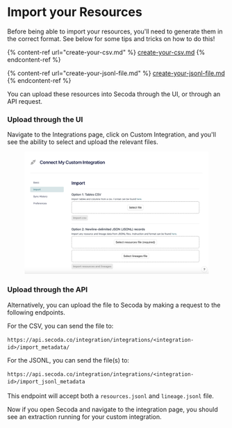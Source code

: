 # Import your Resources

Before being able to import your resources, you'll need to generate them in the correct format. See below for some tips and tricks on how to do this!

{% content-ref url="create-your-csv.md" %}
[create-your-csv.md](create-your-csv.md)
{% endcontent-ref %}

{% content-ref url="create-your-jsonl-file.md" %}
[create-your-jsonl-file.md](create-your-jsonl-file.md)
{% endcontent-ref %}

You can upload these resources into Secoda through the UI, or through an API request.

### Upload through the UI

Navigate to the Integrations page, click on Custom Integration, and you'll see the ability to select and upload the relevant files.

<figure><img src="../../../.gitbook/assets/Screenshot 2023-11-01 at 4.08.08 PM.png" alt=""><figcaption></figcaption></figure>

### Upload through the API

Alternatively, you can upload the file to Secoda by making a request to the following endpoints.

For the CSV, you can send the file to:

`https://api.secoda.co/integration/integrations/<integration-id>/import_metadata/`

For the JSONL, you can send the file(s) to:

`https://api.secoda.co/integration/integrations/<integration-id>/import_jsonl_metadata`\
\
This endpoint will accept both a `resources.jsonl` and `lineage.jsonl` file.&#x20;

Now if you open Secoda and navigate to the integration page, you should see an extraction running for your custom integration.
